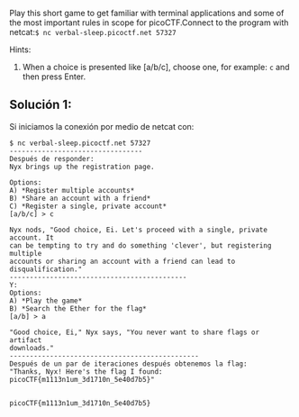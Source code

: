 Play this short game to get familiar with terminal applications and some of the most important rules in scope for picoCTF.Connect to the program with netcat:`$ nc verbal-sleep.picoctf.net 57327`

Hints:
1. When a choice is presented like [a/b/c], choose one, for example: `c` and then press Enter.

## Solución 1:
Si iniciamos la conexión por medio de netcat con:
```
$ nc verbal-sleep.picoctf.net 57327
---------------------------------
Después de responder:
Nyx brings up the registration page.

Options:
A) *Register multiple accounts*
B) *Share an account with a friend*
C) *Register a single, private account*
[a/b/c] > c

Nyx nods, "Good choice, Ei. Let's proceed with a single, private account. It
can be tempting to try and do something 'clever', but registering multiple
accounts or sharing an account with a friend can lead to disqualification."
--------------------------------------------
Y:
Options:
A) *Play the game*
B) *Search the Ether for the flag*
[a/b] > a

"Good choice, Ei," Nyx says, "You never want to share flags or artifact
downloads."
-----------------------------------------------
Después de un par de iteraciones después obtenemos la flag:
"Thanks, Nyx! Here's the flag I found: picoCTF{m1113n1um_3d1710n_5e40d7b5}"


picoCTF{m1113n1um_3d1710n_5e40d7b5}
```